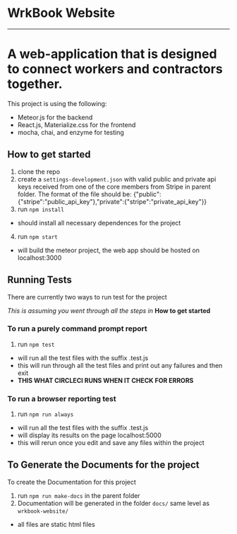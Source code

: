# WrkBook Website
---------------
A web-application that is designed to connect workers and contractors together.
===============================
This project is using the following:

* Meteor.js for the backend
* React.js, Materialize.css for the frontend
* mocha, chai, and enzyme for testing

## How to get started
1. clone the repo
2. create a `settings-development.json` with valid public and private api keys received from one of the core members from Stripe in parent folder. The format of the file should be: {"public":{"stripe":"public_api_key"},"private":{"stripe":"private_api_key"}}
3. run `npm install`
  * should install all necessary dependences for the project
4. run `npm start`
  * will build the meteor project, the web app should be hosted on localhost:3000

## Running Tests
There are currently two ways to run test for the project

<i> This is assuming you went through all the steps in </i><b>How to get started</b>
### To run a purely command prompt report
1. run `npm test`
  * will run all the test files  with the suffix .test.js
  * this will run through all the test files and print out any failures and then exit
  * <b> THIS WHAT CIRCLECI RUNS WHEN IT CHECK FOR ERRORS </b>

### To run a browser reporting test
1. run `npm run always`
  * will run all the test files  with the suffix .test.js
  * will display its results on the page localhost:5000
  * this will rerun once you edit  and save any files within the project

## To Generate the Documents for the project
To create the Documentation for this project
1. run ` npm run make-docs ` in the parent folder
2. Documentation will be generated in the folder `docs/` same level as `wrkbook-website/`
  * all files are static html files
